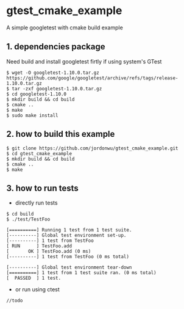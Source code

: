# gtest_cmake_example
A simple googletest with cmake build example

## 1. dependencies package

Need build and install googletest firtly if using system's GTest
```
$ wget -O googletest-1.10.0.tar.gz https://github.com/google/googletest/archive/refs/tags/release-1.10.0.tar.gz
$ tar -zxf googletest-1.10.0.tar.gz
$ cd googletest-1.10.0
$ mkdir build && cd build
$ cmake ..
$ make
$ sudo make install
```

## 2. how to build this example
```
$ git clone https://github.com/jordonwu/gtest_cmake_example.git
$ cd gtest_cmake_example
$ mkdir build && cd build
$ cmake ..
$ make

```

## 3. how to run tests
* directly run tests
```
$ cd build
$ ./test/TestFoo

[==========] Running 1 test from 1 test suite.
[----------] Global test environment set-up.
[----------] 1 test from TestFoo
[ RUN      ] TestFoo.add
[       OK ] TestFoo.add (0 ms)
[----------] 1 test from TestFoo (0 ms total)

[----------] Global test environment tear-down
[==========] 1 test from 1 test suite ran. (0 ms total)
[  PASSED  ] 1 test.

```

* or run using ctest
```
//todo
```
